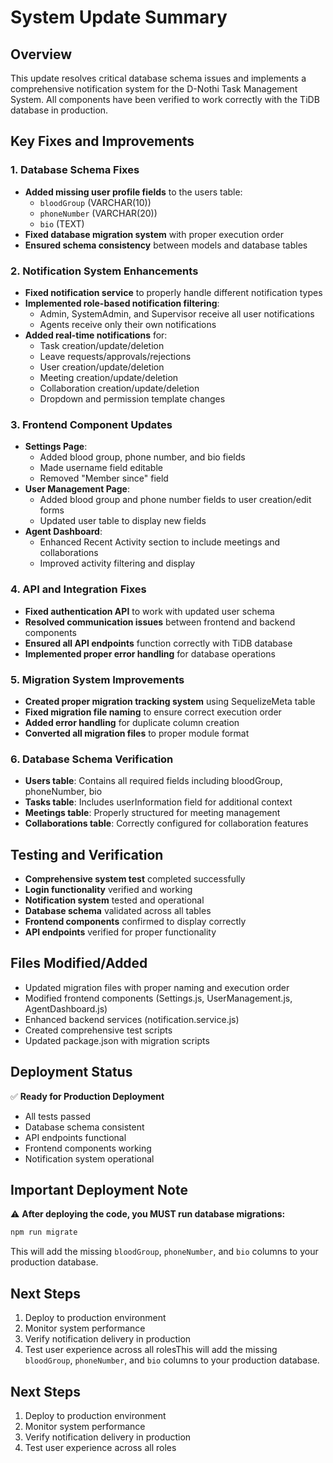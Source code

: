 # System Update Summary

## Overview
This update resolves critical database schema issues and implements a comprehensive notification system for the D-Nothi Task Management System. All components have been verified to work correctly with the TiDB database in production.

## Key Fixes and Improvements

### 1. Database Schema Fixes
- **Added missing user profile fields** to the users table:
  - `bloodGroup` (VARCHAR(10))
  - `phoneNumber` (VARCHAR(20))
  - `bio` (TEXT)
- **Fixed database migration system** with proper execution order
- **Ensured schema consistency** between models and database tables

### 2. Notification System Enhancements
- **Fixed notification service** to properly handle different notification types
- **Implemented role-based notification filtering**:
  - Admin, SystemAdmin, and Supervisor receive all user notifications
  - Agents receive only their own notifications
- **Added real-time notifications** for:
  - Task creation/update/deletion
  - Leave requests/approvals/rejections
  - User creation/update/deletion
  - Meeting creation/update/deletion
  - Collaboration creation/update/deletion
  - Dropdown and permission template changes

### 3. Frontend Component Updates
- **Settings Page**:
  - Added blood group, phone number, and bio fields
  - Made username field editable
  - Removed "Member since" field
- **User Management Page**:
  - Added blood group and phone number fields to user creation/edit forms
  - Updated user table to display new fields
- **Agent Dashboard**:
  - Enhanced Recent Activity section to include meetings and collaborations
  - Improved activity filtering and display

### 4. API and Integration Fixes
- **Fixed authentication API** to work with updated user schema
- **Resolved communication issues** between frontend and backend components
- **Ensured all API endpoints** function correctly with TiDB database
- **Implemented proper error handling** for database operations

### 5. Migration System Improvements
- **Created proper migration tracking system** using SequelizeMeta table
- **Fixed migration file naming** to ensure correct execution order
- **Added error handling** for duplicate column creation
- **Converted all migration files** to proper module format

### 6. Database Schema Verification
- **Users table**: Contains all required fields including bloodGroup, phoneNumber, bio
- **Tasks table**: Includes userInformation field for additional context
- **Meetings table**: Properly structured for meeting management
- **Collaborations table**: Correctly configured for collaboration features

## Testing and Verification
- **Comprehensive system test** completed successfully
- **Login functionality** verified and working
- **Notification system** tested and operational
- **Database schema** validated across all tables
- **Frontend components** confirmed to display correctly
- **API endpoints** verified for proper functionality

## Files Modified/Added
- Updated migration files with proper naming and execution order
- Modified frontend components (Settings.js, UserManagement.js, AgentDashboard.js)
- Enhanced backend services (notification.service.js)
- Created comprehensive test scripts
- Updated package.json with migration scripts

## Deployment Status
✅ **Ready for Production Deployment**
- All tests passed
- Database schema consistent
- API endpoints functional
- Frontend components working
- Notification system operational

## Important Deployment Note
⚠️ **After deploying the code, you MUST run database migrations:**
```bash
npm run migrate
```
This will add the missing `bloodGroup`, `phoneNumber`, and `bio` columns to your production database.

## Next Steps
1. Deploy to production environment
2. Monitor system performance
3. Verify notification delivery in production
4. Test user experience across all rolesThis will add the missing `bloodGroup`, `phoneNumber`, and `bio` columns to your production database.

## Next Steps
1. Deploy to production environment
2. Monitor system performance
3. Verify notification delivery in production
4. Test user experience across all roles